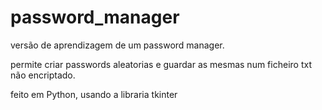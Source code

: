 # password_manager

versão de aprendizagem de um password manager. 

permite criar passwords aleatorias e guardar as mesmas num ficheiro txt não encriptado.

feito em Python, usando a libraria tkinter

